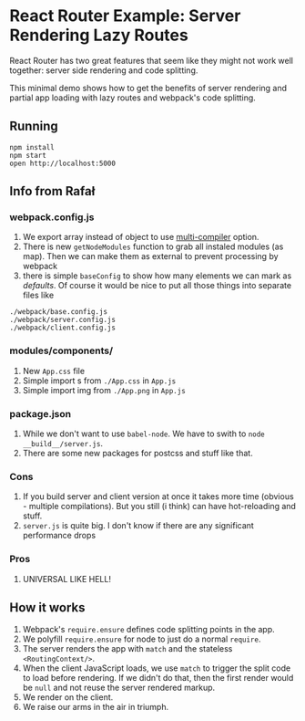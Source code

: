 React Router Example: Server Rendering Lazy Routes
==================================================

React Router has two great features that seem like they might
not work well together: server side rendering and code splitting.

This minimal demo shows how to get the benefits of server rendering and
partial app loading with lazy routes and webpack's code splitting.

## Running

```
npm install
npm start
open http://localhost:5000
```

## Info from Rafał

### webpack.config.js
1) We export array instead of object to use [multi-compiler](https://github.com/webpack/webpack/blob/master/examples/multi-compiler/webpack.config.js) option.
2) There is new `getNodeModules` function to grab all instaled modules (as map). Then we can make them as external to prevent processing by webpack
3) there is simple `baseConfig` to show how many elements we can mark as *defaults*. Of course it would be nice to put all those things into separate files like
```
./webpack/base.config.js
./webpack/server.config.js
./webpack/client.config.js
```

### modules/components/
1) New `App.css` file
2) Simple import s from `./App.css` in `App.js`
2) Simple import img from `./App.png` in `App.js`

### package.json
1) While we don't want to use `babel-node`. We have to swith to `node __build__/server.js`.
2) There are some new packages for postcss and stuff like that.

### Cons
1) If you build server and client version at once it takes more time (obvious - multiple compilations). But you still (i think) can have hot-reloading and stuff.
2) `server.js` is quite big. I don't know if there are any significant performance drops

### Pros
1) UNIVERSAL LIKE HELL!

## How it works

1. Webpack's `require.ensure` defines code splitting points in the app.
2. We polyfill `require.ensure` for node to just do a normal `require`.
3. The server renders the app with `match` and the stateless
   `<RoutingContext/>`.
4. When the client JavaScript loads, we use `match` to trigger the split
   code to load before rendering. If we didn't do that, then the first
   render would be `null` and not reuse the server rendered markup.
5. We render on the client.
6. We raise our arms in the air in triumph.

